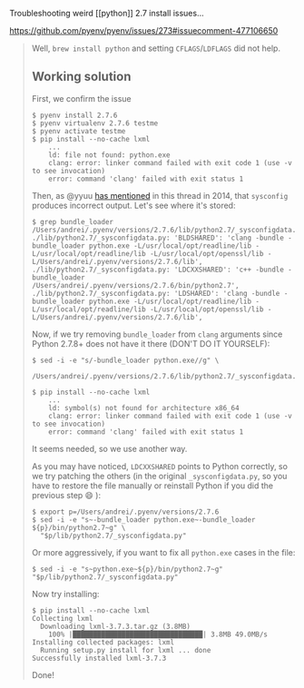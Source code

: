 Troubleshooting weird [[python]] 2.7 install issues...

https://github.com/pyenv/pyenv/issues/273#issuecomment-477106650

> Well, `brew install python` and setting `CFLAGS`/`LDFLAGS` did not help.
> ## Working solution
> 
> First, we confirm the issue
> 
> ```shell
> $ pyenv install 2.7.6
> $ pyenv virtualenv 2.7.6 testme
> $ pyenv activate testme
> $ pip install --no-cache lxml
>     ...
>     ld: file not found: python.exe
>     clang: error: linker command failed with exit code 1 (use -v to see invocation)
>     error: command 'clang' failed with exit status 1
> ```
> 
> Then, as @yyuu [has mentioned](https://github.com/pyenv/pyenv/issues/273#issuecomment-67719984) in this thread in 2014, that `sysconfig` produces incorrect output. Let's see where it's stored:
> 
> ```shell
> $ grep bundle_loader /Users/andrei/.pyenv/versions/2.7.6/lib/python2.7/_sysconfigdata.py
> ./lib/python2.7/_sysconfigdata.py: 'BLDSHARED': 'clang -bundle -bundle_loader python.exe -L/usr/local/opt/readline/lib -L/usr/local/opt/readline/lib -L/usr/local/opt/openssl/lib -L/Users/andrei/.pyenv/versions/2.7.6/lib',
> ./lib/python2.7/_sysconfigdata.py: 'LDCXXSHARED': 'c++ -bundle -bundle_loader /Users/andrei/.pyenv/versions/2.7.6/bin/python2.7',
> ./lib/python2.7/_sysconfigdata.py: 'LDSHARED': 'clang -bundle -bundle_loader python.exe -L/usr/local/opt/readline/lib -L/usr/local/opt/readline/lib -L/usr/local/opt/openssl/lib -L/Users/andrei/.pyenv/versions/2.7.6/lib',
> ```
> 
> Now, if we try removing `bundle_loader` from `clang` arguments since Python 2.7.8+ does not have it there (DON'T DO IT YOURSELF):
> 
> ```shell
> $ sed -i -e "s/-bundle_loader python.exe//g" \ 
>   /Users/andrei/.pyenv/versions/2.7.6/lib/python2.7/_sysconfigdata.py
> 
> $ pip install --no-cache lxml
>     ...
>     ld: symbol(s) not found for architecture x86_64
>     clang: error: linker command failed with exit code 1 (use -v to see invocation)
>     error: command 'clang' failed with exit status 1
> ```
> 
> It seems needed, so we use another way.
> 
> As you may have noticed, `LDCXXSHARED` points to Python correctly, so we try patching the others (in the original `_sysconfigdata.py`, so you have to restore the file manually or reinstall Python if you did the previous step 😄 ):
> 
> ```shell
> $ export p=/Users/andrei/.pyenv/versions/2.7.6
> $ sed -i -e "s~-bundle_loader python.exe~-bundle_loader ${p}/bin/python2.7~g" \ 
>   "$p/lib/python2.7/_sysconfigdata.py"
> ```
> 
> Or more aggressively, if you want to fix all `python.exe` cases in the file:
> 
> ```shell
> $ sed -i -e "s~python.exe~${p}/bin/python2.7~g" "$p/lib/python2.7/_sysconfigdata.py"
> ```
> 
> Now try installing:
> 
> ```shell
> $ pip install --no-cache lxml
> Collecting lxml
>   Downloading lxml-3.7.3.tar.gz (3.8MB)
>     100% |████████████████████████████████| 3.8MB 49.0MB/s
> Installing collected packages: lxml
>   Running setup.py install for lxml ... done
> Successfully installed lxml-3.7.3
> ```
> 
> Done!
